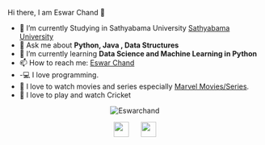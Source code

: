 

<hi align="center">Hi there, I am Eswar Chand 👋</h1>

- 🔭 I’m currently Studying in Sathyabama University <a href="https://www.sathyabama.ac.in/" target="_blank">Sathyabama University</a>
- 💬 Ask me about <strong>Python, Java , Data Structures </strong>
- 🌱 I’m currently learning <strong>Data Science and Machine Learning in Python </strong>
- 📫 How to reach me: <a href="https://www.linkedin.com/in/eswar-chand-868b5617b/" target="_blank">Eswar Chand</a>
- -💻 I love programming.
- 🎥 I love to watch movies and series especially <a href="https://www.marvel.com/movies" target="_blank">Marvel Movies/Series</a>.
- 🏏 I love to play and watch Cricket

<p align="center">
  <img src="https://github-readme-stats.vercel.app/api?username=Chandu71202&show_icons=true" alt="Eswarchand">
</p>

<p align="center">
  <a href="https://www.linkedin.com/in/eswar-chand-868b5617b/" target="_blank"><img src="https://cdn.jsdelivr.net/npm/simple-icons@3.0.1/icons/linkedin.svg" height="30" width="30"></a>
&nbsp;&nbsp;&nbsp;&nbsp;
  <a href="https://www.instagram.com/chanduu_71202/" target="_blank"><img src="https://cdn.jsdelivr.net/npm/@jxnblk/simple-icons@1.0.0/icons/instagram.svg" height=30" width="30"></a>
</p>


